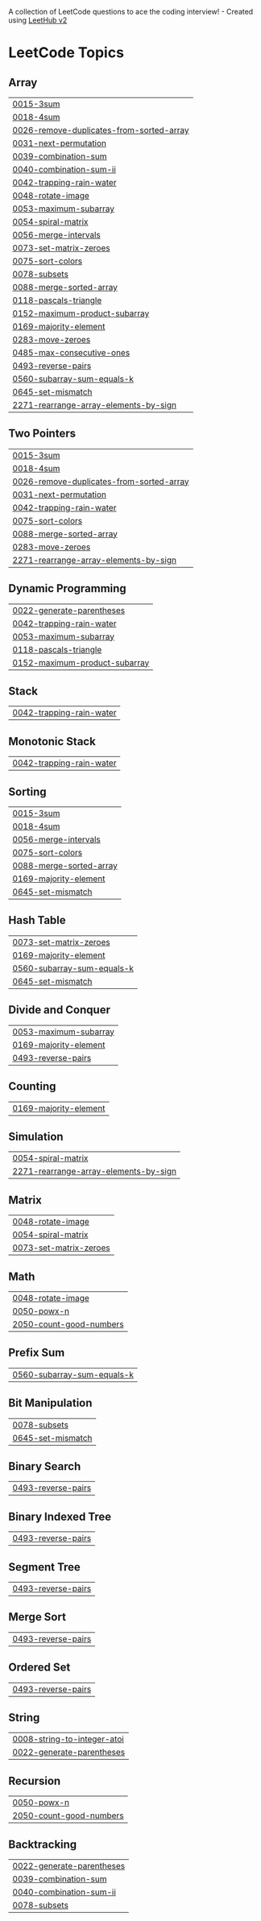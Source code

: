 A collection of LeetCode questions to ace the coding interview! - Created using [LeetHub v2](https://github.com/arunbhardwaj/LeetHub-2.0)
<!---LeetCode Topics Start-->
# LeetCode Topics
## Array
|  |
| ------- |
| [0015-3sum](https://github.com/hashcodez2004/DSA/tree/master/0015-3sum) |
| [0018-4sum](https://github.com/hashcodez2004/DSA/tree/master/0018-4sum) |
| [0026-remove-duplicates-from-sorted-array](https://github.com/hashcodez2004/DSA/tree/master/0026-remove-duplicates-from-sorted-array) |
| [0031-next-permutation](https://github.com/hashcodez2004/DSA/tree/master/0031-next-permutation) |
| [0039-combination-sum](https://github.com/hashcodez2004/DSA/tree/master/0039-combination-sum) |
| [0040-combination-sum-ii](https://github.com/hashcodez2004/DSA/tree/master/0040-combination-sum-ii) |
| [0042-trapping-rain-water](https://github.com/hashcodez2004/DSA/tree/master/0042-trapping-rain-water) |
| [0048-rotate-image](https://github.com/hashcodez2004/DSA/tree/master/0048-rotate-image) |
| [0053-maximum-subarray](https://github.com/hashcodez2004/DSA/tree/master/0053-maximum-subarray) |
| [0054-spiral-matrix](https://github.com/hashcodez2004/DSA/tree/master/0054-spiral-matrix) |
| [0056-merge-intervals](https://github.com/hashcodez2004/DSA/tree/master/0056-merge-intervals) |
| [0073-set-matrix-zeroes](https://github.com/hashcodez2004/DSA/tree/master/0073-set-matrix-zeroes) |
| [0075-sort-colors](https://github.com/hashcodez2004/DSA/tree/master/0075-sort-colors) |
| [0078-subsets](https://github.com/hashcodez2004/DSA/tree/master/0078-subsets) |
| [0088-merge-sorted-array](https://github.com/hashcodez2004/DSA/tree/master/0088-merge-sorted-array) |
| [0118-pascals-triangle](https://github.com/hashcodez2004/DSA/tree/master/0118-pascals-triangle) |
| [0152-maximum-product-subarray](https://github.com/hashcodez2004/DSA/tree/master/0152-maximum-product-subarray) |
| [0169-majority-element](https://github.com/hashcodez2004/DSA/tree/master/0169-majority-element) |
| [0283-move-zeroes](https://github.com/hashcodez2004/DSA/tree/master/0283-move-zeroes) |
| [0485-max-consecutive-ones](https://github.com/hashcodez2004/DSA/tree/master/0485-max-consecutive-ones) |
| [0493-reverse-pairs](https://github.com/hashcodez2004/DSA/tree/master/0493-reverse-pairs) |
| [0560-subarray-sum-equals-k](https://github.com/hashcodez2004/DSA/tree/master/0560-subarray-sum-equals-k) |
| [0645-set-mismatch](https://github.com/hashcodez2004/DSA/tree/master/0645-set-mismatch) |
| [2271-rearrange-array-elements-by-sign](https://github.com/hashcodez2004/DSA/tree/master/2271-rearrange-array-elements-by-sign) |
## Two Pointers
|  |
| ------- |
| [0015-3sum](https://github.com/hashcodez2004/DSA/tree/master/0015-3sum) |
| [0018-4sum](https://github.com/hashcodez2004/DSA/tree/master/0018-4sum) |
| [0026-remove-duplicates-from-sorted-array](https://github.com/hashcodez2004/DSA/tree/master/0026-remove-duplicates-from-sorted-array) |
| [0031-next-permutation](https://github.com/hashcodez2004/DSA/tree/master/0031-next-permutation) |
| [0042-trapping-rain-water](https://github.com/hashcodez2004/DSA/tree/master/0042-trapping-rain-water) |
| [0075-sort-colors](https://github.com/hashcodez2004/DSA/tree/master/0075-sort-colors) |
| [0088-merge-sorted-array](https://github.com/hashcodez2004/DSA/tree/master/0088-merge-sorted-array) |
| [0283-move-zeroes](https://github.com/hashcodez2004/DSA/tree/master/0283-move-zeroes) |
| [2271-rearrange-array-elements-by-sign](https://github.com/hashcodez2004/DSA/tree/master/2271-rearrange-array-elements-by-sign) |
## Dynamic Programming
|  |
| ------- |
| [0022-generate-parentheses](https://github.com/hashcodez2004/DSA/tree/master/0022-generate-parentheses) |
| [0042-trapping-rain-water](https://github.com/hashcodez2004/DSA/tree/master/0042-trapping-rain-water) |
| [0053-maximum-subarray](https://github.com/hashcodez2004/DSA/tree/master/0053-maximum-subarray) |
| [0118-pascals-triangle](https://github.com/hashcodez2004/DSA/tree/master/0118-pascals-triangle) |
| [0152-maximum-product-subarray](https://github.com/hashcodez2004/DSA/tree/master/0152-maximum-product-subarray) |
## Stack
|  |
| ------- |
| [0042-trapping-rain-water](https://github.com/hashcodez2004/DSA/tree/master/0042-trapping-rain-water) |
## Monotonic Stack
|  |
| ------- |
| [0042-trapping-rain-water](https://github.com/hashcodez2004/DSA/tree/master/0042-trapping-rain-water) |
## Sorting
|  |
| ------- |
| [0015-3sum](https://github.com/hashcodez2004/DSA/tree/master/0015-3sum) |
| [0018-4sum](https://github.com/hashcodez2004/DSA/tree/master/0018-4sum) |
| [0056-merge-intervals](https://github.com/hashcodez2004/DSA/tree/master/0056-merge-intervals) |
| [0075-sort-colors](https://github.com/hashcodez2004/DSA/tree/master/0075-sort-colors) |
| [0088-merge-sorted-array](https://github.com/hashcodez2004/DSA/tree/master/0088-merge-sorted-array) |
| [0169-majority-element](https://github.com/hashcodez2004/DSA/tree/master/0169-majority-element) |
| [0645-set-mismatch](https://github.com/hashcodez2004/DSA/tree/master/0645-set-mismatch) |
## Hash Table
|  |
| ------- |
| [0073-set-matrix-zeroes](https://github.com/hashcodez2004/DSA/tree/master/0073-set-matrix-zeroes) |
| [0169-majority-element](https://github.com/hashcodez2004/DSA/tree/master/0169-majority-element) |
| [0560-subarray-sum-equals-k](https://github.com/hashcodez2004/DSA/tree/master/0560-subarray-sum-equals-k) |
| [0645-set-mismatch](https://github.com/hashcodez2004/DSA/tree/master/0645-set-mismatch) |
## Divide and Conquer
|  |
| ------- |
| [0053-maximum-subarray](https://github.com/hashcodez2004/DSA/tree/master/0053-maximum-subarray) |
| [0169-majority-element](https://github.com/hashcodez2004/DSA/tree/master/0169-majority-element) |
| [0493-reverse-pairs](https://github.com/hashcodez2004/DSA/tree/master/0493-reverse-pairs) |
## Counting
|  |
| ------- |
| [0169-majority-element](https://github.com/hashcodez2004/DSA/tree/master/0169-majority-element) |
## Simulation
|  |
| ------- |
| [0054-spiral-matrix](https://github.com/hashcodez2004/DSA/tree/master/0054-spiral-matrix) |
| [2271-rearrange-array-elements-by-sign](https://github.com/hashcodez2004/DSA/tree/master/2271-rearrange-array-elements-by-sign) |
## Matrix
|  |
| ------- |
| [0048-rotate-image](https://github.com/hashcodez2004/DSA/tree/master/0048-rotate-image) |
| [0054-spiral-matrix](https://github.com/hashcodez2004/DSA/tree/master/0054-spiral-matrix) |
| [0073-set-matrix-zeroes](https://github.com/hashcodez2004/DSA/tree/master/0073-set-matrix-zeroes) |
## Math
|  |
| ------- |
| [0048-rotate-image](https://github.com/hashcodez2004/DSA/tree/master/0048-rotate-image) |
| [0050-powx-n](https://github.com/hashcodez2004/DSA/tree/master/0050-powx-n) |
| [2050-count-good-numbers](https://github.com/hashcodez2004/DSA/tree/master/2050-count-good-numbers) |
## Prefix Sum
|  |
| ------- |
| [0560-subarray-sum-equals-k](https://github.com/hashcodez2004/DSA/tree/master/0560-subarray-sum-equals-k) |
## Bit Manipulation
|  |
| ------- |
| [0078-subsets](https://github.com/hashcodez2004/DSA/tree/master/0078-subsets) |
| [0645-set-mismatch](https://github.com/hashcodez2004/DSA/tree/master/0645-set-mismatch) |
## Binary Search
|  |
| ------- |
| [0493-reverse-pairs](https://github.com/hashcodez2004/DSA/tree/master/0493-reverse-pairs) |
## Binary Indexed Tree
|  |
| ------- |
| [0493-reverse-pairs](https://github.com/hashcodez2004/DSA/tree/master/0493-reverse-pairs) |
## Segment Tree
|  |
| ------- |
| [0493-reverse-pairs](https://github.com/hashcodez2004/DSA/tree/master/0493-reverse-pairs) |
## Merge Sort
|  |
| ------- |
| [0493-reverse-pairs](https://github.com/hashcodez2004/DSA/tree/master/0493-reverse-pairs) |
## Ordered Set
|  |
| ------- |
| [0493-reverse-pairs](https://github.com/hashcodez2004/DSA/tree/master/0493-reverse-pairs) |
## String
|  |
| ------- |
| [0008-string-to-integer-atoi](https://github.com/hashcodez2004/DSA/tree/master/0008-string-to-integer-atoi) |
| [0022-generate-parentheses](https://github.com/hashcodez2004/DSA/tree/master/0022-generate-parentheses) |
## Recursion
|  |
| ------- |
| [0050-powx-n](https://github.com/hashcodez2004/DSA/tree/master/0050-powx-n) |
| [2050-count-good-numbers](https://github.com/hashcodez2004/DSA/tree/master/2050-count-good-numbers) |
## Backtracking
|  |
| ------- |
| [0022-generate-parentheses](https://github.com/hashcodez2004/DSA/tree/master/0022-generate-parentheses) |
| [0039-combination-sum](https://github.com/hashcodez2004/DSA/tree/master/0039-combination-sum) |
| [0040-combination-sum-ii](https://github.com/hashcodez2004/DSA/tree/master/0040-combination-sum-ii) |
| [0078-subsets](https://github.com/hashcodez2004/DSA/tree/master/0078-subsets) |
<!---LeetCode Topics End-->